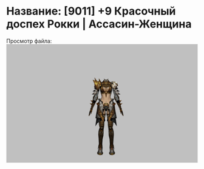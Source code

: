 # Название: [9011] +9 Красочный доспех Рокки | Ассасин-Женщина

Просмотр файла:
![p070032.png](p070032.png)